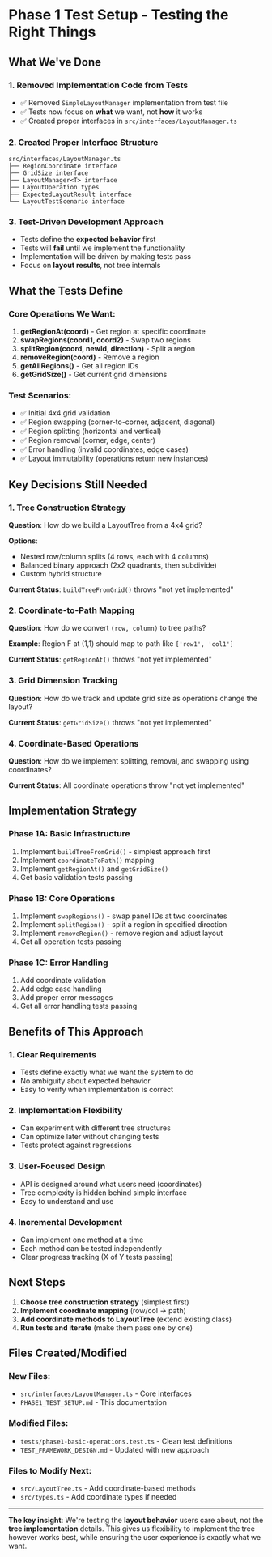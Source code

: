# Phase 1 Test Setup - Testing the Right Things

## What We've Done

### 1. **Removed Implementation Code from Tests**
- ✅ Removed `SimpleLayoutManager` implementation from test file
- ✅ Tests now focus on **what** we want, not **how** it works
- ✅ Created proper interfaces in `src/interfaces/LayoutManager.ts`

### 2. **Created Proper Interface Structure**
```
src/interfaces/LayoutManager.ts
├── RegionCoordinate interface
├── GridSize interface  
├── LayoutManager<T> interface
├── LayoutOperation types
├── ExpectedLayoutResult interface
└── LayoutTestScenario interface
```

### 3. **Test-Driven Development Approach**
- Tests define the **expected behavior** first
- Tests will **fail** until we implement the functionality
- Implementation will be driven by making tests pass
- Focus on **layout results**, not tree internals

## What the Tests Define

### **Core Operations We Want:**
1. **getRegionAt(coord)** - Get region at specific coordinate
2. **swapRegions(coord1, coord2)** - Swap two regions
3. **splitRegion(coord, newId, direction)** - Split a region
4. **removeRegion(coord)** - Remove a region
5. **getAllRegions()** - Get all region IDs
6. **getGridSize()** - Get current grid dimensions

### **Test Scenarios:**
- ✅ Initial 4x4 grid validation
- ✅ Region swapping (corner-to-corner, adjacent, diagonal)
- ✅ Region splitting (horizontal and vertical)
- ✅ Region removal (corner, edge, center)
- ✅ Error handling (invalid coordinates, edge cases)
- ✅ Layout immutability (operations return new instances)

## Key Decisions Still Needed

### 1. **Tree Construction Strategy**
**Question**: How do we build a LayoutTree from a 4x4 grid?

**Options**:
- Nested row/column splits (4 rows, each with 4 columns)
- Balanced binary approach (2x2 quadrants, then subdivide)
- Custom hybrid structure

**Current Status**: `buildTreeFromGrid()` throws "not yet implemented"

### 2. **Coordinate-to-Path Mapping**
**Question**: How do we convert `(row, column)` to tree paths?

**Example**: Region F at (1,1) should map to path like `['row1', 'col1']`

**Current Status**: `getRegionAt()` throws "not yet implemented"

### 3. **Grid Dimension Tracking**
**Question**: How do we track and update grid size as operations change the layout?

**Current Status**: `getGridSize()` throws "not yet implemented"

### 4. **Coordinate-Based Operations**
**Question**: How do we implement splitting, removal, and swapping using coordinates?

**Current Status**: All coordinate operations throw "not yet implemented"

## Implementation Strategy

### **Phase 1A: Basic Infrastructure**
1. Implement `buildTreeFromGrid()` - simplest approach first
2. Implement `coordinateToPath()` mapping
3. Implement `getRegionAt()` and `getGridSize()`
4. Get basic validation tests passing

### **Phase 1B: Core Operations**
1. Implement `swapRegions()` - swap panel IDs at two coordinates
2. Implement `splitRegion()` - split a region in specified direction
3. Implement `removeRegion()` - remove region and adjust layout
4. Get all operation tests passing

### **Phase 1C: Error Handling**
1. Add coordinate validation
2. Add edge case handling
3. Add proper error messages
4. Get all error handling tests passing

## Benefits of This Approach

### **1. Clear Requirements**
- Tests define exactly what we want the system to do
- No ambiguity about expected behavior
- Easy to verify when implementation is correct

### **2. Implementation Flexibility**
- Can experiment with different tree structures
- Can optimize later without changing tests
- Tests protect against regressions

### **3. User-Focused Design**
- API is designed around what users need (coordinates)
- Tree complexity is hidden behind simple interface
- Easy to understand and use

### **4. Incremental Development**
- Can implement one method at a time
- Each method can be tested independently
- Clear progress tracking (X of Y tests passing)

## Next Steps

1. **Choose tree construction strategy** (simplest first)
2. **Implement coordinate mapping** (row/col → path)
3. **Add coordinate methods to LayoutTree** (extend existing class)
4. **Run tests and iterate** (make them pass one by one)

## Files Created/Modified

### **New Files:**
- `src/interfaces/LayoutManager.ts` - Core interfaces
- `PHASE1_TEST_SETUP.md` - This documentation

### **Modified Files:**
- `tests/phase1-basic-operations.test.ts` - Clean test definitions
- `TEST_FRAMEWORK_DESIGN.md` - Updated with new approach

### **Files to Modify Next:**
- `src/LayoutTree.ts` - Add coordinate-based methods
- `src/types.ts` - Add coordinate types if needed

---

**The key insight**: We're testing the **layout behavior** users care about, not the **tree implementation** details. This gives us flexibility to implement the tree however works best, while ensuring the user experience is exactly what we want.
